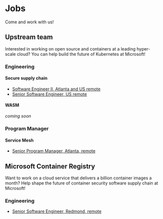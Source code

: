 # Jobs

Come and work with us!

## Upstream team

Interested in working on open source and containers at a leading hyper-scale cloud? You can help build the future of Kubernetes at Microsoft!  

### Engineering
#### Secure supply chain
- [Software Engineer II, Atlanta and US remote](https://careers.microsoft.com/us/en/job/1210002/Software-Engineer-II)
- [Senior Software Engineer, US remote](https://careers.microsoft.com/us/en/job/1309571/Senior-Software-Engineer)

#### WASM
_coming soon_

### Program Manager
#### Service Mesh
- [Senior Program Manager, Atlanta, remote](https://careers.microsoft.com/us/en/job/1307646/Senior-Product-Manager-Open-Service-Mesh)

## Microsoft Container Registry

Want to work on a cloud service that delivers a billion container images a month? Help shape the future of container security software supply chain at Microsoft!

### Engineering
- [Senior Software Engineer, Redmond, remote](https://careers.microsoft.com/us/en/job/1222527/Senior-Software-Engineer)
